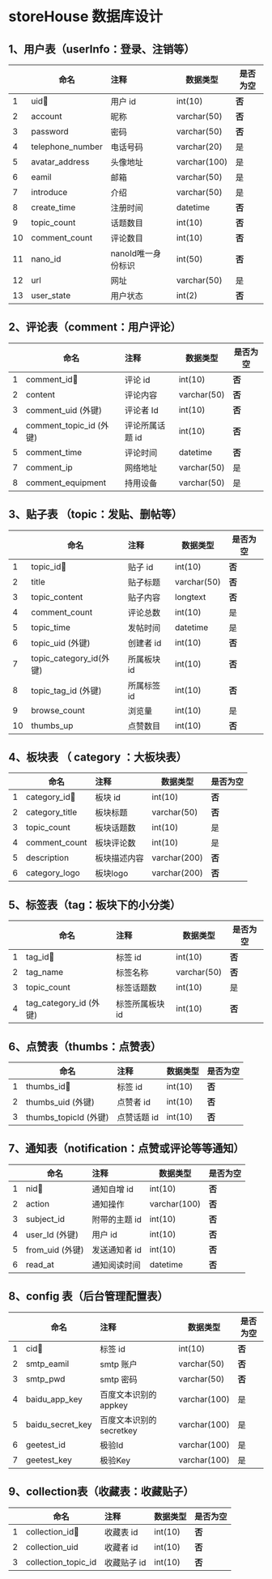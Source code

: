 # storeHouse 数据库设计

## 1、用户表（userInfo：登录、注销等）

|      | 命名             | 注释               | 数据类型     | 是否为空 |
| ---- | ---------------- | :----------------- | ------------ | -------- |
| 1    | uid🔑             | 用户 id            | int(10)      | **否**   |
| 2    | account          | 昵称               | varchar(50)  | **否**   |
| 3    | password         | 密码               | varchar(50)  | **否**   |
| 4    | telephone_number | 电话号码           | varchar(20)  | 是       |
| 5    | avatar_address   | 头像地址           | varchar(100) | 是       |
| 6    | eamil            | 邮箱               | varchar(50)  | 是       |
| 7    | introduce        | 介绍               | varchar(50)  | 是       |
| 8    | create_time      | 注册时间           | datetime     | **否**   |
| 9    | topic_count      | 话题数目           | int(10)      | **否**   |
| 10   | comment_count    | 评论数目           | int(10)      | **否**   |
| 11   | nano_id          | nanoId唯一身份标识 | int(50)      | **否**   |
| 12   | url              | 网址               | varchar(50)  | 是       |
| 13   | user_state       | 用户状态           | int(2)       | **否**   |



## 2、评论表（comment：用户评论）

|      | 命名                    | 注释            | 数据类型    | 是否为空 |
| ---- | ----------------------- | :-------------- | ----------- | -------- |
| 1    | comment_id🔑             | 评论 id         | int(10)     | **否**   |
| 2    | content                 | 评论内容        | varchar(50) | **否**   |
| 3    | comment_uid (外键)      | 评论者 Id       | int(10)     | **否**   |
| 4    | comment_topic_id (外键) | 评论所属话题 id | int(10)     | **否**   |
| 5    | comment_time            | 评论时间        | datetime    | **否**   |
| 7    | comment_ip              | 网络地址        | varchar(50) | 是       |
| 8    | comment_equipment       | 持用设备        | varchar(50) | 是       |





## 3、贴子表 （topic：发贴、删帖等）

|      | 命名                    | 注释        | 数据类型    | 是否为空 |
| ---- | ----------------------- | :---------- | ----------- | -------- |
| 1    | topic_id🔑               | 贴子 id     | int(10)     | **否**   |
| 2    | title                   | 贴子标题    | varchar(50) | **否**   |
| 3    | topic_content           | 贴子内容    | longtext    | **否**   |
| 4    | comment_count           | 评论总数    | int(10)     | 是       |
| 5    | topic_time              | 发帖时间    | datetime    | 是       |
| 6    | topic_uid (外键)        | 创建者 id   | int(10)     | **否**   |
| 7    | topic_category_id(外键) | 所属板块 id | int(10)     | **否**   |
| 8    | topic_tag_id (外键)     | 所属标签 id | int(10)     | **否**   |
| 9    | browse_count            | 浏览量      | int(10)     | 是       |
| 10   | thumbs_up               | 点赞数目    | int(10)     | **否**   |



## 4、板块表 （ **category** ：大板块表）

|      | 命名           | 注释         | 数据类型     | 是否为空 |
| ---- | -------------- | :----------- | ------------ | -------- |
| 1    | category_id🔑   | 板块 id      | int(10)      | **否**   |
| 2    | category_title | 板块标题     | varchar(50)  | **否**   |
| 3    | topic_count    | 板块话题数   | int(10)      | 是       |
| 4    | comment_count  | 板块评论数   | int(10)      | 是       |
| 5    | description    | 板块描述内容 | varchar(200) | **否**   |
| 6    | category_logo  | 板块logo     | varchar(200) | **否**   |



## 5、标签表（tag：板块下的小分类）

|      | 命名                   | 注释            | 数据类型    | 是否为空 |
| ---- | ---------------------- | :-------------- | ----------- | -------- |
| 1    | tag_id🔑                | 标签 id         | int(10)     | **否**   |
| 2    | tag_name               | 标签名称        | varchar(50) | **否**   |
| 3    | topic_count            | 标签话题数      | int(10)     | 是       |
| 4    | tag_category_id (外键) | 标签所属板块 id | int(10)     | **否**   |



## 6、点赞表（thumbs：点赞表）

|      | 命名                  | 注释        | 数据类型 | 是否为空 |
| ---- | --------------------- | :---------- | -------- | -------- |
| 1    | thumbs_id🔑            | 标签 id     | int(10)  | **否**   |
| 2    | thumbs_uid (外键)     | 点赞者 id   | int(10)  | **否**   |
| 3    | thumbs_topicId (外键) | 点赞话题 id | int(10)  | **否**   |



## 7、通知表（notification：点赞或评论等等通知）

|      | 命名            | 注释          | 数据类型     | 是否为空 |
| ---- | --------------- | :------------ | ------------ | -------- |
| 1    | nid🔑            | 通知自增 id   | int(10)      | **否**   |
| 2    | action          | 通知操作      | varchar(100) | **否**   |
| 3    | subject_id      | 附带的主题 id | int(10)      | **否**   |
| 4    | user_Id (外键)  | 用户 id       | int(10)      | **否**   |
| 5    | from_uid (外键) | 发送通知者 id | int(10)      | **否**   |
| 6    | read_at         | 通知阅读时间  | datetime     | **否**   |



## 8、config 表（后台管理配置表）

|      | 命名             | 注释                     | 数据类型     | 是否为空 |
| ---- | ---------------- | :----------------------- | ------------ | -------- |
| 1    | cid🔑             | 标签 id                  | int(10)      | **否**   |
| 2    | smtp_eamil       | smtp 账户                | varchar(50)  | **否**   |
| 3    | smtp_pwd         | smtp 密码                | varchar(50)  | **否**   |
| 4    | baidu_app_key    | 百度文本识别的 appkey    | varchar(100) | 是       |
| 5    | baidu_secret_key | 百度文本识别的 secretkey | varchar(100) | 是       |
| 6    | geetest_id       | 极验Id                   | varchar(100) | 是       |
| 7    | geetest_key      | 极验Key                  | varchar(100) | 是       |



## 9、collection表（收藏表：收藏贴子）

|      | 命名                | 注释        | 数据类型 | 是否为空 |
| ---- | ------------------- | :---------- | -------- | -------- |
| 1    | collection_id🔑      | 收藏表 id   | int(10)  | **否**   |
| 2    | collection_uid      | 收藏者 id   | int(10)  | **否**   |
| 3    | collection_topic_id | 收藏贴子 id | int(10)  | **否**   |

